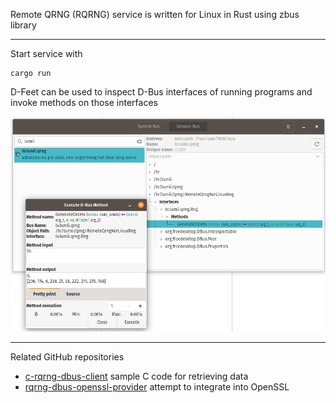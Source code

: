 Remote QRNG (RQRNG) service is written for Linux in Rust using zbus library

---

Start service with
```
cargo run
```

D-Feet can be used to inspect D-Bus interfaces of running programs and invoke methods on those interfaces


![d-feet screenshot](image.png)

---

Related GitHub repositories
- [c-rqrng-dbus-client](https://github.com/KrisjanisP/c-rqrng-dbus-client) sample C code for retrieving data
- [rqrng-dbus-openssl-provider](https://github.com/KrisjanisP/rqrng-dbus-openssl-provider) attempt to integrate into OpenSSL
